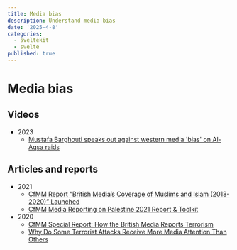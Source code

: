 ```yaml
---
title: Media bias
description: Understand media bias
date: '2025-4-8'
categories:
  - sveltekit
  - svelte
published: true
---
```


# Media bias

## Videos

- 2023
    - [Mustafa Barghouti speaks out against western media 'bias' on Al-Aqsa raids](https://www.youtube.com/watch?v=pvVE78Gkhd4)

## Articles and reports

- 2021
    - [CfMM Report “British Media’s Coverage of Muslims and Islam (2018-2020)” Launched](https://cfmm.org.uk/resources/publication/cfmm-report-british-medias-coverage-of-muslims-and-islam-2018-2020-launched/)
    - [CfMM Media Reporting on Palestine 2021 Report & Toolkit](https://cfmm.org.uk/resources/publication/cfmm-media-palestine-2021/)
- 2020
    - [CfMM Special Report: How the British Media Reports Terrorism](https://cfmm.org.uk/resources/publication/cfmm-special-report-how-british-media-reports-terrorism/)
    - [Why Do Some Terrorist Attacks Receive More Media Attention Than Others](https://www.researchgate.net/publication/330643752_Why_Do_Some_Terrorist_Attacks_Receive_More_Media_Attention_Than_Others)
